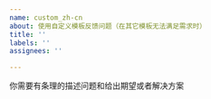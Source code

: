 ```yaml
---
name: custom_zh-cn
about: 使用自定义模板反馈问题（在其它模板无法满足需求时）
title: ''
labels: ''
assignees: ''

---
```


你需要有条理的描述问题和给出期望或者解决方案
